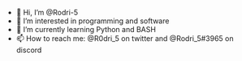 - 👋 Hi, I’m @Rodri-5
- 👀 I’m interested in programming and software
- 🌱 I’m currently learning Python and BASH
- 📫 How to reach me: @R0dri_5 on twitter and @Rodri_5#3965 on discord

<!---
Rodri-5/Rodri-5 is a ✨ special ✨ repository because its `README.md` (this file) appears on your GitHub profile.
You can click the Preview link to take a look at your changes.
--->
